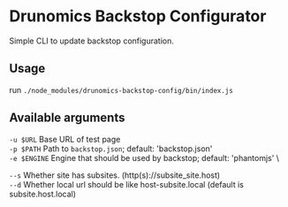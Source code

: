 # Drunomics Backstop Configurator

Simple CLI to update backstop configuration.

## Usage
run `./node_modules/drunomics-backstop-config/bin/index.js`

## Available arguments
`-u $URL` Base URL of test page \
`-p $PATH` Path to `backstop.json`; default: 'backstop.json' \
`-e $ENGINE` Engine that should be used by backstop; default: 'phantomjs' \

`--s` Whether site has subsites. (http(s)://subsite_site.host) \
`--d` Whether local url should be like host-subsite.local (default is subsite.host.local)